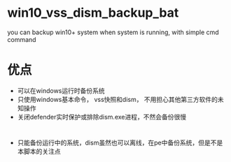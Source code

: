 # win10_vss_dism_backup_bat
you can backup win10+ system when system is running, with simple cmd command 

# 优点
+ 可以在windows运行时备份系统
+ 只使用windows基本命令， vss快照和dism， 不用担心其他第三方软件的未知操作
+ 关闭defender实时保护或排除dism.exe进程，不然会备份很慢

#
+ 只能备份运行中的系统，dism虽然也可以离线，在pe中备份系统，但是不是本脚本的关注点
